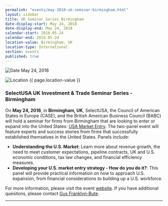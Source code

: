 ```yaml
---
permalink: "events/may-2018-uk-seminar-birmingham.html"
layout: sidebar
title: UK Seminar Series Birmingham
date-display-start: May 24, 2018
date-display-end: May 24, 2018
calendar-start: 2018-05-24
calendar-end: 2018-05-24
location-value: Birmingham, UK
location-type: International
section: events
published: true
---
```


![Date](https://google.github.io/material-design-icons/action/svg/design/ic_event_24px.svg "Date") May 24, 2018

![Location](http://google.github.io/material-design-icons/social/svg/design/ic_location_city_24px.svg "Location") {{ page.location-value }}

### SelectUSA UK Investment & Trade Seminar Series - Birmingham

On **May 24, 2018**, in **Birmingham, UK**, SelectUSA, the Council of American States in Europe (CASE), and the British American Business Council (BABC) will hold a seminar for firms from Birmingham that are looking to enter or expand into the United States: [USA Market Entry](https://www.greaterbirminghamchambers.com/networking-events/events-calendar/listing/usa-market-entry-seminar/). The two-panel event will feature experts and success stories from firms that successfully established themselves in the United States. Panels include:

* **Understanding the U.S. Market**: Learn more about revenue growth, the need to meet customer expectations, pipeline contracts, UK and U.S. economic conditions, tax law changes, and financial efficiency measures.
* **Developing your U.S. market entry strategy - How do you do it?**: This panel will provide practical information on how to approach U.S. expansion, from financial considerations to building up a U.S. workforce.

For more information, please visit the event [website](https://www.greaterbirminghamchambers.com/networking-events/events-calendar/listing/usa-market-entry-seminar/). If you have additional quesitons, please contact [Gus Franklyn-Bute](mailto:gus.franklyn-bute@trade.gov).

---
